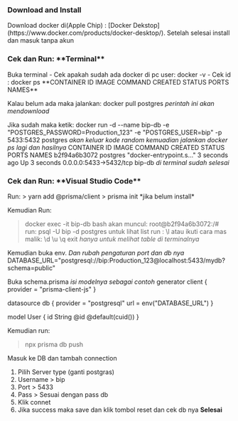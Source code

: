 <h3>Download and Install</h3>
Download docker di(Apple Chip) : [Docker Dekstop](https://www.docker.com/products/docker-desktop/).
Setelah selesai install dan masuk tanpa akun

<h3>Cek dan Run: **Terminal**</h3>
Buka terminal
- Cek apakah sudah ada docker di pc user: docker -v
- Cek id : docker ps
**CONTAINER ID   IMAGE     COMMAND   CREATED   STATUS    PORTS     NAMES**

Kalau belum ada maka jalankan: docker pull postgres
*perintah ini akan mendownload*

Jika sudah maka ketik: docker run -d --name bip-db -e "POSTGRES_PASSWORD=Production_123" -e "POSTGRES_USER=bip" -p 5433:5432 postgres
*akan keluar kode random kemuadian jalankan docker ps lagi dan hasilnya*
CONTAINER ID   IMAGE      COMMAND                  CREATED         STATUS         PORTS                    NAMES
b2f94a6b3072   postgres   "docker-entrypoint.s…"   3 seconds ago   Up 3 seconds   0.0.0.0:5433->5432/tcp   bip-db
*di terminal sudah selesai*

<h3>Cek dan Run: **Visual Studio Code**</h3>
Run:
> yarn add @prisma/client 
> prisma init
*jika belum install*

Kemudian Run:
> docker exec -it bip-db bash
akan muncul: root@b2f94a6b3072:/#
> run: psql -U bip -d postgres
untuk lihat list run : \l
atau ikuti cara mas malik:
> \d
> \u
> \q
> exit
*hanya untuk melihat table di terminalnya*

Kemudian buka env.
*Dan rubah pengaturan port dan db nya*
DATABASE_URL="postgresql://bip:Production_123@localhost:5433/mydb?schema=public"

Buka schema.prisma 
*isi modelnya sebagai contoh*
generator client {
  provider = "prisma-client-js"
}

datasource db {
  provider = "postgresql"
  url      = env("DATABASE_URL")
}

model User {
  id String @id @default(cuid())
}

Kemudian run:
>  npx prisma db push

Masuk ke DB dan tambah connection
1. Pilih Server type (ganti postgras)
2. Username > bip
3. Port > 5433
4. Pass > Sesuai dengan pass db
5. Klik connet
6. Jika success maka save dan klik tombol reset dan cek db nya
   **Selesai**
